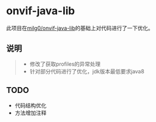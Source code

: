 # onvif-java-lib

此项目在[milg0/onvif-java-lib](https://github.com/milg0/onvif-java-lib)的基础上对代码进行了一下优化。

## 说明
> * 修改了获取profiles的异常处理
> * 针对部分代码进行了优化，jdk版本最低要求java8

## TODO
* 代码结构优化
* 方法增加注释